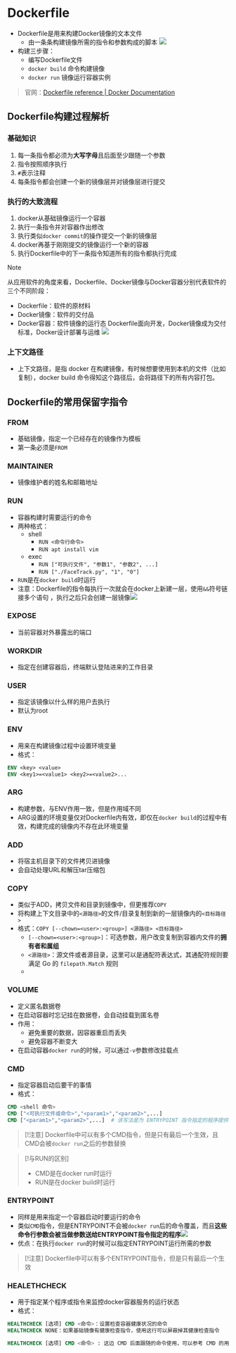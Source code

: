 # Dockerfile
- Dockerfile是用来构建Docker镜像的文本文件
	- 由一条条构建镜像所需的指令和参数构成的脚本
![](https://raw.githubusercontent.com/alwaysmissin/picgo/main/20221113154129.png)
- 构建三步骤：
	- 编写Dockerfile文件
	- `docker build` 命令构建镜像
	- `docker run` 镜像运行容器实例
> 官网：[Dockerfile reference | Docker Documentation](https://docs.docker.com/engine/reference/builder/)

## Dockerfile构建过程解析
### 基础知识
1. 每一条指令都必须为**大写字母**且后面至少跟随一个参数
2. 指令按照顺序执行
3. `#`表示注释
4. 每条指令都会创建一个新的镜像层并对镜像层进行提交
### 执行的大致流程
1. docker从基础镜像运行一个容器
2. 执行一条指令并对容器作出修改
3. 执行类似`docker commit`的操作提交一个新的镜像层
4. docker再基于刚刚提交的镜像运行一个新的容器
5. 执行Dockerfile中的下一条指令知道所有的指令都执行完成
> [!NOTE]
> 从应用软件的角度来看，Dockerfile、Docker镜像与Docker容器分别代表软件的三个不同阶段：
> - Dockerfile：软件的原材料
> - Docker镜像：软件的交付品
> - Docker容器：软件镜像的运行态
> Dockerfile面向开发，Docker镜像成为交付标准，Docker设计部署与运维
> ![](https://raw.githubusercontent.com/alwaysmissin/picgo/main/20221113155025.png)
### 上下文路径
- 上下文路径，是指 docker 在构建镜像，有时候想要使用到本机的文件（比如复制），docker build 命令得知这个路径后，会将路径下的所有内容打包。
## Dockerfile的常用保留字指令
### FROM
- 基础镜像，指定一个已经存在的镜像作为模板
- 第一条必须是`FROM`
### MAINTAINER
- 镜像维护者的姓名和邮箱地址
### RUN
- 容器构建时需要运行的命令
- 两种格式：
	- shell
		- `RUN <命令行命令>`
		- `RUN apt install vim`
	- exec
		- `RUN ["可执行文件", "参数1", "参数2", ...]`
		- `RUN ["./FaceTrack.py", "1", "0"]`
- `RUN`是在`docker build`时运行
- 注意：Dockerfile的指令每执行一次就会在docker上新建一层，使用`&&`符号链接多个语句 ，执行之后只会创建一层镜像![](https://raw.githubusercontent.com/alwaysmissin/picgo/main/20221113155809.png)
### EXPOSE
- 当前容器对外暴露出的端口
### WORKDIR
- 指定在创建容器后，终端默认登陆进来的工作目录
### USER
- 指定该镜像以什么样的用户去执行
- 默认为root
### ENV
- 用来在构建镜像过程中设置环境变量
- 格式：
```Dockerfile
ENV <key> <value>
ENV <key1>=<value1> <key2>=<value2>...
```
### ARG
- 构建参数，与ENV作用一致，但是作用域不同
- ARG设置的环境变量仅对Dockerfile内有效，即仅在`docker build`的过程中有效，构建完成的镜像内不存在此环境变量
### ADD
- 将宿主机目录下的文件拷贝进镜像
- 会自动处理URL和解压tar压缩包
### COPY
- 类似于ADD，拷贝文件和目录到镜像中，但更推荐`COPY`
- 将构建上下文目录中的`<源路径>`的文件/目录复制到新的一层镜像内的`<目标路径>`
- 格式：`COPY [--chown=<user>:<group>] <源路径> <目标路径>`
	- `[--chown=<user>:<group>]`：可选参数，用户改变复制到容器内文件的**拥有者和属组**
	- `<源路径>`：源文件或者源目录，这里可以是通配符表达式，其通配符规则要满足 Go 的 `filepath.Match` 规则
	- 
### VOLUME
- 定义匿名数据卷
- 在启动容器时忘记挂在数据卷，会自动挂载到匿名卷
- 作用：
	- 避免重要的数据，因容器重启而丢失
	- 避免容器不断变大
- 在启动容器`docker run`的时候，可以通过`-v`参数修改挂载点
### CMD
- 指定容器启动后要干的事情
- 格式：
```Dockerfile
CMD <shell 命令> 
CMD ["<可执行文件或命令>","<param1>","<param2>",...] 
CMD ["<param1>","<param2>",...]  # 该写法是为 ENTRYPOINT 指令指定的程序提供默认参数
```
> [!注意]
> Dockerfile中可以有多个CMD指令，但是只有最后一个生效，且CMD会被`docker run`之后的参数替换

> [!与RUN的区别]
> - CMD是在docker run时运行
> - RUN是在docker build时运行
### ENTRYPOINT
- 同样是用来指定一个容器启动时要运行的命令
- 类似`CMD`指令，但是ENTRYPOINT不会被`docker run`后的命令覆盖，而且**这些命令行参数会被当做参数送给ENTRYPOINT指令指定的程序**![](https://raw.githubusercontent.com/alwaysmissin/picgo/main/20221113161145.png)
- 优点：在执行`docker run`的时候可以指定ENTRYPOINT运行所需的参数
> [!注意]
> Dockerfile中可以有多个ENTRYPOINT指令，但是只有最后一个生效
### HEALETHCHECK
- 用于指定某个程序或指令来监控docker容器服务的运行状态
- 格式：
```Dockerfile
HEALTHCHECK [选项] CMD <命令>：设置检查容器健康状况的命令
HEALTHCHECK NONE：如果基础镜像有健康检查指令，使用这行可以屏蔽掉其健康检查指令

HEALTHCHECK [选项] CMD <命令> : 这边 CMD 后面跟随的命令使用，可以参考 CMD 的用法。
```

